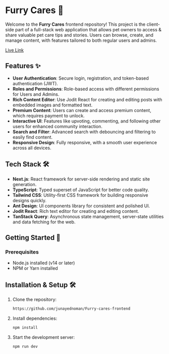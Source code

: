 # Furry Cares 🐾

Welcome to the **Furry Cares** frontend repository! This project is the client-side part of a full-stack web application that allows pet owners to access & share valuable pet care tips and stories. Users can browse, create, and manage content, with features tailored to both regular users and admins.

[Live Link](https://furry-cares.vercel.app/)

## Features ✨

- **User Authentication**: Secure login, registration, and token-based authentication (JWT).
- **Roles and Permissions**: Role-based access with different permissions for Users and Admins.
- **Rich Content Editor**: Use Jodit React for creating and editing posts with embedded images and formatted text.
- **Premium Content**: Users can create and access premium content, which requires payment to unlock.
- **Interactive UI**: Features like upvoting, commenting, and following other users for enhanced community interaction.
- **Search and Filter**: Advanced search with debouncing and filtering to easily find content.
- **Responsive Design**: Fully responsive, with a smooth user experience across all devices.


## Tech Stack 🛠️

- **Next.js**: React framework for server-side rendering and static site generation.
- **TypeScript**: Typed superset of JavaScript for better code quality.
- **Tailwind CSS**: Utility-first CSS framework for building responsive designs quickly.
- **Ant Design**: UI components library for consistent and polished UI.
- **Jodit React**: Rich text editor for creating and editing content.
- **TanStack Query**: Asynchronous state management, server-state utilities and data fetching for the web.

## Getting Started 🚀

### Prerequisites

- Node.js installed (v14 or later)
- NPM or Yarn installed

## Installation & Setup 🛠️

1. Clone the repository:
    ```sh
    https://github.com/junayednoman/Furry-cares-frontend
    ```

2. Install dependencies:
    ```sh
    npm install
    ```

4. Start the development server:
    ```sh
    npm run dev
    ```
